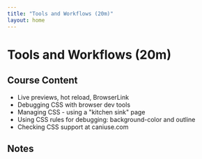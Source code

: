 ```yaml
---
title: "Tools and Workflows (20m)"
layout: home
---
```


# Tools and Workflows (20m)

## Course Content

- Live previews, hot reload, BrowserLink
- Debugging CSS with browser dev tools
- Managing CSS - using a "kitchen sink" page
- Using CSS rules for debugging: background-color and outline
- Checking CSS support at caniuse.com

## Notes
